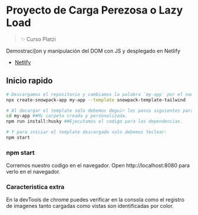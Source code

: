 # Proyecto de Carga Perezosa o Lazy Load

> ✨ Curso Platzi

Demostraci[on y manipulación del DOM con JS y desplegado en Netlify

- [Netlify](https://mendozalz-lazy-load.netlify.app/)


## Inicio rapido

```sh
# Descargamos el repositorio y cambiamos la palabra `my-app` por el nombre que le quieras dar. Solo debemos pegar la linea de codigo siguiente en nuestro terminal
npx create-snowpack-app my-app --template snowpack-template-tailwind

# Al decargar el template solo debemos deguir los pasos siguientes para navegar  a nuestra carpeta creada.
cd my-app ##Mi carpeta creada y personalizada.
npm run install:husky ##Ejecutamos el codigo para las dependencias.

# Y para iniciar el template descargado solo debemos teclear:
npm start
```

### npm start

Corremos nuestro codigo en el navegador.
Open http://localhost:8080 para verlo en el navegador.


### Caracteristica extra

En la devTools de chrome puedes verificar en la consola como el registro de imagenes tanto cargadas como vistas son identificadas por color.
